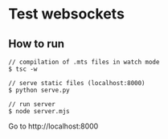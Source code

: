 # Test websockets

## How to run

```
// compilation of .mts files in watch mode
$ tsc -w

// serve static files (localhost:8000)
$ python serve.py

// run server
$ node server.mjs
```

Go to http://localhost:8000

